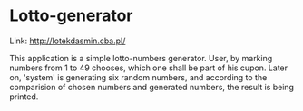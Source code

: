 # Lotto-generator

Link: http://lotekdasmin.cba.pl/

This application is a simple lotto-numbers generator.
User, by marking numbers from 1 to 49 chooses, which one shall be part of his cupon.
Later on, 'system' is generating six random numbers, and according to the comparision of chosen numbers and generated numbers, the result is being printed.

